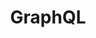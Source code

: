 ---
layout: list
type: tag
title: GraphQL
slug: graphql
menu: false
description: >
  What is next to REST? --- 
  A **typesafe data exchange**. Let the server define schema and client choose what's the reponse. Use it and enjoy the code-gen.
---